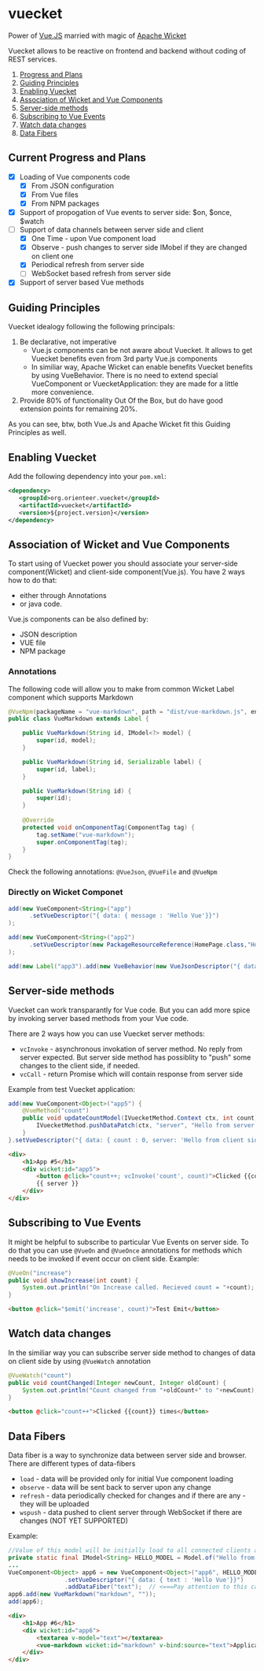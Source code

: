 # vuecket
Power of [Vue.JS](https://vuejs.org/) married with magic of [Apache Wicket](https://wicket.apache.org/)

Vuecket allows to be reactive on frontend and backend without coding of REST services.

1. [Progress and Plans](#current-progress-and-plans)
1. [Guiding Principles](#guiding-principles)
1. [Enabling Vuecket](#enabling-vuecket)
1. [Association of Wicket and Vue Components](#association-of-wicket-and-vue-components)
1. [Server-side methods](#server-side-methods)
1. [Subscribing to Vue Events](#subscribing-to-vue-events)
1. [Watch data changes](#watch-data-changes)
1. [Data Fibers](#data-fibers)

## Current Progress and Plans

- [X] Loading of Vue components code
   - [X] From JSON configuration
   - [X] From Vue files
   - [X] From NPM packages
- [X] Support of propogation of Vue events to server side: $on, $once, $watch
- [ ] Support of data channels between server side and client
   - [X] One Time - upon Vue component load
   - [X] Observe - push changes to server side IMobel if they are changed on client one
   - [X] Periodical refresh from server side
   - [ ] WebSocket based refresh from server side
- [X] Support of server based Vue methods

## Guiding Principles

Vuecket idealogy following the following principals:

1. Be declarative, not imperative
   * Vue.js components can be not aware about Vuecket. It allows to get Vuecket benefits even from 3rd party Vue.js components
   * In similiar way, Apache Wicket can enable benefits Vuecket benefits by using VueBehavior. There is no need to extend special VueComponent or VuecketApplication: they are made for a little more convenience.
1. Provide 80% of functionality Out Of the Box, but do have good extension points for remaining 20%.

As you can see, btw, both Vue.Js and Apache Wicket fit this Guiding Principles as well. 

## Enabling Vuecket

Add the following dependency into your `pom.xml`:

```xml
<dependency>
   <groupId>org.orienteer.vuecket</groupId>
   <artifactId>vuecket</artifactId>
   <version>${project.version}</version>
</dependency>
```

## Association of Wicket and Vue Components

To start using of Vuecket power you should associate your server-side component(Wicket) and client-side component(Vue.js).
You have 2 ways how to do that: 
* either through Annotations 
* or java code.

Vue.js components can be also defined by:
* JSON description
* VUE file
* NPM package

### Annotations

The following code will allow you to make from common Wicket Label component which supports Markdown
```java
@VueNpm(packageName = "vue-markdown", path = "dist/vue-markdown.js", enablement = "Vue.use(VueMarkdown)")
public class VueMarkdown extends Label {

	public VueMarkdown(String id, IModel<?> model) {
		super(id, model);
	}

	public VueMarkdown(String id, Serializable label) {
		super(id, label);
	}

	public VueMarkdown(String id) {
		super(id);
	}
	
	@Override
	protected void onComponentTag(ComponentTag tag) {
		tag.setName("vue-markdown");
		super.onComponentTag(tag);
	}
}
```

Check the following annotations: `@VueJson`, `@VueFile` and `@VueNpm`

### Directly on Wicket Componet
```java
add(new VueComponent<String>("app")
      .setVueDescriptor("{ data: { message : 'Hello Vue'}}")
);

add(new VueComponent<String>("app2")
      .setVueDescriptor(new PackageResourceReference(HomePage.class,"HomePage.app2.vue"))
);

add(new Label("app3").add(new VueBehavior(new VueJsonDescriptor("{ data: { message : 'Hello Vue'}}"))));
```

## Server-side methods

Vuecket can work transparantly for Vue code. But you can add more spice by invoking server based methods from your Vue code.

There are 2 ways how you can use Vuecket server methods:

* `vcInvoke` - asynchronous invokation of server method. No reply from server expected. But server side method has possiblity to "push" some changes to the client side, if needed.
* `vcCall` - return Promise which will contain response from server side 

Example from test Vuecket application:

```java
add(new VueComponent<Object>("app5") {
	@VueMethod("count")
	public void updateCountModel(IVuecketMethod.Context ctx, int count) {
		IVuecketMethod.pushDataPatch(ctx, "server", "Hello from server #"+count);
	}
}.setVueDescriptor("{ data: { count : 0, server: 'Hello from client side' }}"));
```

```html
<div>
	<h1>App #5</h1>
	<div wicket:id="app5">
		<button @click="count++; vcInvoke('count', count)">Clicked {{count}} times</button>
		{{ server }}
	</div>
</div>
```

## Subscribing to Vue Events

It might be helpful to subscribe to particular Vue Events on server side. To do that you can use `@VueOn` and `@VueOnce` annotations for methods which needs to be invoked if event occur on client side. Example:

```java
@VueOn("increase")
public void showIncrease(int count) {
	System.out.println("On Increase called. Recieved count = "+count);
}
```

```html
<button @click="$emit('increase', count)">Test Emit</button>
```

## Watch data changes

In the similiar way you can subscribe server side method to changes of data on client side by using `@VueWatch` annotation

```java
@VueWatch("count")
public void countChanged(Integer newCount, Integer oldCount) {
	System.out.println("Count changed from "+oldCount+" to "+newCount);
}
```
```html
<button @click="count++">Clicked {{count}} times</button>
```

## Data Fibers

Data fiber is a way to synchronize data between server side and browser. There are different types of data-fibers

* `load` - data will be provided only for initial Vue component loading
* `observe` - data will be sent back to server upon any change
* `refresh` - data periodically checked for changes and if there are any - they will be uploaded
* `wspush` - data pushed to client server through WebSocket if there are changes (NOT YET SUPPORTED)

Example:

```java
//Value of this model will be initially load to all connected clients and then kept update upon changes
private static final IModel<String> HELLO_MODEL = Model.of("Hello from server");
...
VueComponent<Object> app6 = new VueComponent<Object>("app6", HELLO_MODEL)
				.setVueDescriptor("{ data: { text : 'Hello Vue'}}")
				.addDataFiber("text");  // <===Pay attention to this call. It binds default IModel to 'text' data fiber
app6.add(new VueMarkdown("markdown", ""));
add(app6);
```
```html
<div>
	<h1>App #6</h1>
	<div wicket:id="app6">
		<textarea v-model="text"></textarea>
		<vue-markdown wicket:id="markdown" v-bind:source="text">Application 6</vue-markdown>
	</div>
</div>
```


